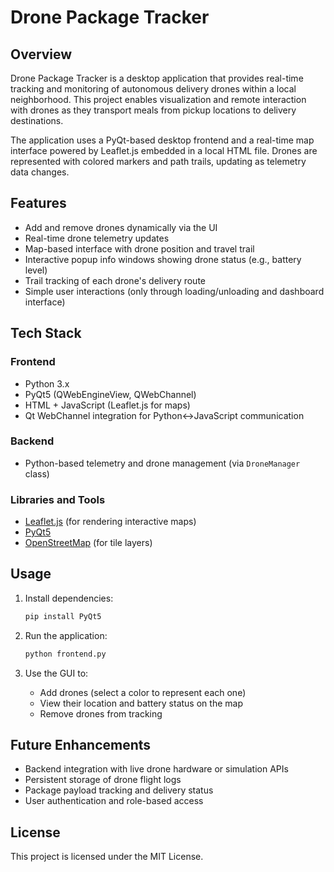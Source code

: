 # Drone Package Tracker

## Overview

Drone Package Tracker is a desktop application that provides real-time tracking and monitoring of autonomous delivery drones within a local neighborhood. This project enables visualization and remote interaction with drones as they transport meals from pickup locations to delivery destinations.

The application uses a PyQt-based desktop frontend and a real-time map interface powered by Leaflet.js embedded in a local HTML file. Drones are represented with colored markers and path trails, updating as telemetry data changes.

## Features

- Add and remove drones dynamically via the UI
- Real-time drone telemetry updates
- Map-based interface with drone position and travel trail
- Interactive popup info windows showing drone status (e.g., battery level)
- Trail tracking of each drone's delivery route
- Simple user interactions (only through loading/unloading and dashboard interface)

## Tech Stack

### Frontend
- Python 3.x
- PyQt5 (QWebEngineView, QWebChannel)
- HTML + JavaScript (Leaflet.js for maps)
- Qt WebChannel integration for Python↔JavaScript communication

### Backend
- Python-based telemetry and drone management (via `DroneManager` class)

### Libraries and Tools
- [Leaflet.js](https://leafletjs.com/) (for rendering interactive maps)
- [PyQt5](https://pypi.org/project/PyQt5/)
- [OpenStreetMap](https://www.openstreetmap.org/) (for tile layers)

## Usage

1. Install dependencies:
    ```bash
    pip install PyQt5
    ```

2. Run the application:
    ```bash
    python frontend.py
    ```

3. Use the GUI to:
   - Add drones (select a color to represent each one)
   - View their location and battery status on the map
   - Remove drones from tracking

## Future Enhancements

- Backend integration with live drone hardware or simulation APIs
- Persistent storage of drone flight logs
- Package payload tracking and delivery status
- User authentication and role-based access

## License

This project is licensed under the MIT License.